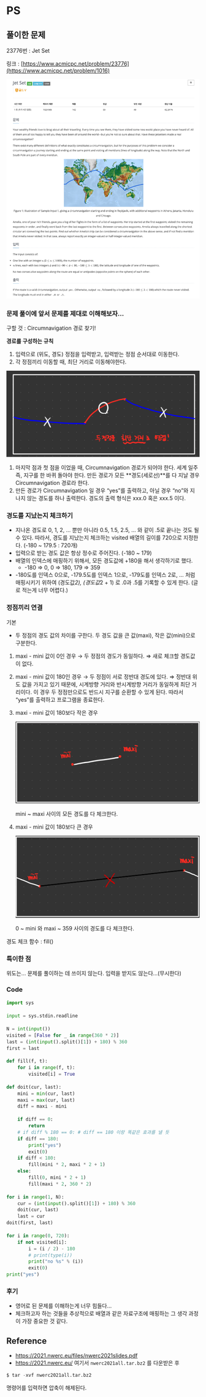 # PS

## 풀이한 문제

23776번 : Jet Set

링크 : [https://www.acmicpc.net/problem/23776](https://www.acmicpc.net/problem/1016)

![alt text](image.png)

### 문제 풀이에 앞서 문제를 제대로 이해해보자…

구할 것 : Circumnavigation 경로 찾기!

**경로를 구성하는 규칙**

1. 입력으로 (위도, 경도) 정점을 입력받고, 입력받는 정점 순서대로 이동한다.
2. 각 정점끼리 이동할 때, 최단 거리로 이동해야한다.

![파란색 경로로는 연결되지 않는다.](image-1.png)


1. 마지막 점과 첫 점을 이었을 때, Circumnavigation 경로가 되어야 한다. 세계 일주 즉, 지구를 한 바퀴 돌아야 한다. 만든 경로가 모든 **경도(세로선)**를 다 지날 경우 Circumnavigation 경로라 한다.
2. 만든 경로가 Circumnavigation 일 경우 “yes”를 출력하고,
아닐 경우 “no”와 지나지 않는 경도를 하나 출력한다. 경도의 출력 형식은 xxx.0 혹은 xxx.5 이다.

### 경도를 지났는지 체크하기

- 지나온 경도로 0, 1, 2, … 뿐만 아니라 0.5, 1.5, 2.5, … 와 같이 .5로 끝나는 것도 될 수 있다.
따라서, 경도를 지났는지 체크하는 visited 배열의 길이를 720으로 지정한다. (-180 ~ 179.5 : 720개)
- 입력으로 받는 경도 값은 항상 정수로 주어진다. (-180 ~ 179)
- 배열의 인덱스에 매핑하기 위해서, 모든 경도값에 +180을 해서 생각하기로 했다.
    - -180 ⇒ 0, 0 ⇒ 180, 179 ⇒ 359
- -180도를 인덱스 0으로, -179.5도를 인덱스 1으로, -179도를 인덱스 2로, … 처럼 매핑시키기 위하여 (경도값*2), (경도값*2 + 1) 로 .0과 .5를 기록할 수 있게 한다. (글로 적는게 너무 어렵다.)

### 정점끼리 연결

기본

- 두 정점의 경도 값의 차이를 구한다. 두 경도 값을 큰 값(maxi), 작은 값(mini)으로 구분한다.
1. maxi - mini 값이 0인 경우 → 두 정점의 경도가 동일하다.
⇒ 새로 체크할 경도값이 없다.
2. maxi - mini 값이 180인 경우 → 두 정점이 서로 정반대 경도에 있다.
⇒ 정반대 위도 값을 가지고 있기 때문에, 시계방향 거리와 반시계방향 거리가 동일하게 최단 거리이다.
이 경우 두 정점만으로도 반드시 지구를 순환할 수 있게 된다. 따라서 “yes”를 출력하고 프로그램을 종료한다.
3. maxi - mini 값이 180보다 작은 경우
    
    ![alt text](image-2.png)
    
    mini ~ maxi 사이의 모든 경도를 다 체크한다.
    
4. maxi - mini 값이 180보다 큰 경우
    
    ![alt text](image-3.png)
    
    0 ~ mini 와 maxi ~ 359 사이의 경도를 다 체크한다.
    

경도 체크 함수 : fill()

### 특이한 점

위도는… 문제를 풀이하는 데 쓰이지 않는다. 입력을 받지도 않는다…(무시한다)

### Code

```python
import sys

input = sys.stdin.readline

N = int(input())
visited = [False for _ in range(360 * 2)]
last = (int(input().split()[1]) + 180) % 360
first = last

def fill(f, t):
    for i in range(f, t):
        visited[i] = True

def doit(cur, last):
    mini = min(cur, last)
    maxi = max(cur, last)
    diff = maxi - mini

    if diff == 0:
        return
    # if diff % 180 == 0: # diff == 180 이랑 똑같은 효과를 낼 듯
    if diff == 180:
        print("yes")
        exit(0)
    if diff < 180:
        fill(mini * 2, maxi * 2 + 1)
    else:
        fill(0, mini * 2 + 1)
        fill(maxi * 2, 360 * 2)

for i in range(1, N):
    cur = (int(input().split()[1]) + 180) % 360
    doit(cur, last)
    last = cur
doit(first, last)

for i in range(0, 720):
    if not visited[i]:
        i = (i / 2) - 180
        # print(type(i))
        print("no %s" % (i))
        exit(0)
print("yes")
```

### 후기

- 영어로 된 문제를 이해하는게 너무 힘들다…
- 체크하고자 하는 것들을 추상적으로 배열과 같은 자료구조에 매핑하는 그 생각 과정이 가장 중요한 것 같다.

## Reference

- https://2021.nwerc.eu/files/nwerc2021slides.pdf
- https://2021.nwerc.eu/
여기서 `nwerc2021all.tar.bz2` 를 다운받은 후

```python
$ tar -xvf nwerc2021all.tar.bz2
```

명령어를 입력하면 압축이 해제된다.
